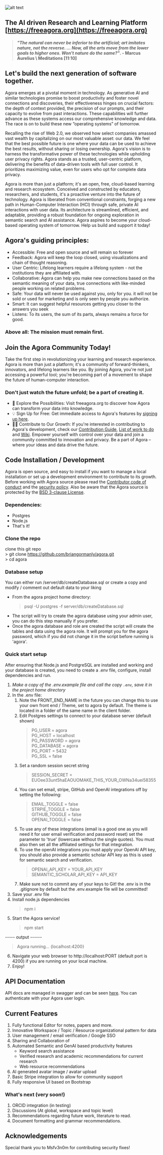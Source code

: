 ![alt text](https://github.com/briangormanly/agora/blob/main/client/agora/public/assets/img/logos/Agora-Logo-1-wText-1080.png?raw=true)
## The AI driven Research and Learning Platform [https://freeagora.org](https://freeagora.org)

> #### *"The natural can never be inferior to the artificial; art imitates nature, not the reverse. ... Now, all the arts move from the lower goals to higher ones. Won't nature do the same?"*. - Marcus Aurelius \ Meditations [11:10]

## Let's build the next generation of software together.
Agora emerges at a pivotal moment in technology. As generative AI and similar technologies promise to boost productivity and foster novel connections and discoveries, their effectiveness hinges on crucial factors: the depth of context provided, the precision of our prompts, and their capacity to evolve from past interactions. These capabilities will further advance as these systems access our comprehensive knowledge and data. The race is on to build these new “operating systems” of tomorrow.

Recalling the rise of Web 2.0, we observed how select companies amassed vast wealth by capitalizing on our most valuable asset: our data. We feel that the best possible future is one where your data can be used to achieve the best results, without sharing or losing ownership. Agora's vision is to harness the transformative power of these technologies while upholding user privacy rights. Agora stands as a trusted, user-centric platform, delivering the benefits of data-driven tools with full user control. It prioritizes maximizing value, even for users who opt for complete data privacy.

Agora is more than just a platform; it's an open, free, cloud-based learning and research ecosystem. Conceived and constructed by educators, researchers, and students, it's a proactive venture into the future of technology. Agora is liberated from conventional constraints, forging a new path in Human-Computer Interaction (HCI) through safe, private AI interactions with user data. Its architecture is streamlined, efficient, and adaptable, providing a robust foundation for ongoing exploration in semantic search and AI assistance. Agora aspires to become your cloud-based operating system of tomorrow. Help us build and support it today!

## Agora's guiding principles:
- Accessible: Free and open source and will remain so forever
- Feedback: Agora will keep the loop closed, using visualizations and chain of thought reasoning.
- User Centric: Lifelong learners require a lifelong system - not the institutions they are affiliated with.
- Collaborative: Agora can help you make new connections based on the semantic meaning of your data, true connections with like-minded people working on related problems.
- Safe: Your data will never be used against you, only for you. it will not be sold or used for marketing and is only seen by people you authorize.
- Smart: It can suggest helpful resources getting you closer to the answers you seek
- Listens: To its users, the sum of its parts, always remains a force for good.
### Above all: The mission must remain first.

## Join the Agora Community Today!

Take the first step in revolutionizing your learning and research experience. Agora is more than just a platform; it's a community of forward-thinkers, innovators, and lifelong learners like you. By joining Agora, you're not just accessing a powerful tool; you're becoming part of a movement to shape the future of human-computer interaction.

### Don't just watch the future unfold; be a part of creating it.
 * 🧭 Explore the Possibilities: Visit freeagora.org to discover how Agora can transform your data into knowledge.
 * 💡 Sign Up for Free: Get immediate access to Agora's features by [signing up here](https://freeagora.org/dashboard).
 * 👩‍💻 Contribute to Our Growth: If you're interested in contributing to Agora's development, check our [Contribution Guide](https://github.com/agorafoundation/agora?tab=coc-ov-file#readme), [List of work to do](https://github.com/agorafoundation/agora/issues) and [Wiki](https://github.com/agorafoundation/agora/wiki).
Empower yourself with control over your data and join a community committed to innovation and privacy. Be a part of Agora – where your ideas and data drive the future.

## Code Installation / Development  
Agora is open source, and easy to install if you want to manage a local installation or set up a development environment to contribute to its growth.
Before working with Agora source please read the [Contributor code of conduct](https://github.com/agorafoundation/agora?tab=coc-ov-file#readme) and the [security policy](https://github.com/agorafoundation/agora?tab=security-ov-file#readme). Also be aware that the Agora source is protected by the [BSD 3-clause License](https://github.com/agorafoundation/agora?tab=BSD-3-Clause-1-ov-file#readme).

### Dependencies:
 * Postgres 
 * Node.js
 * That's it!

### Clone the repo
clone this git repo  
    > git clone https://github.com/briangormanly/agora.git  
    > cd agora 

### Database setup
You can either run /server/db/createDatabase.sql or create a copy and modify / comment out default data to your liking  
* From the agora project home directory:  
    > psql -U postgres -f server/db/createDatabase.sql   
* The script will try to create the agora database using your admin user, you can do this step manually if you prefer.
* Once the agora database and role are created the script will create the tables and data using the agora role. It will prompt you for the agora password, which if you did not change it in the script before running is 'agora'.

### Quick start setup
After ensuring that Node.js and PostgreSQL are installed and working and your database is created, you need to create a .env file, configure, install dependencies and run.  

1. *Make a copy of the .env.example file and call the copy `.env`, save it in the project home directory* 
2. In the .env file: 
    1. Note the FRONT_END_NAME in the future you can change this to use your own front end / Theme, set to agora by default. The theme is located in a folder of the same name in the client folder.
    2. Edit Postgres settings to connect to your database server (default shown)
        > PG_USER = agora  
        > PG_HOST = localhost  
        > PG_PASSWORD = agora  
        > PG_DATABASE = agora  
        > PG_PORT = 5432  
        > PG_SSL = false  
    3. Set a random session secret string 
        > SESSION_SECRET = EUOee33unt5haEAOUOMAKE_THIS_YOUR_OWNa34uei58355
    4. You can set email, stripe, GitHub and OpenAI integrations off by setting the following:
        > EMAIL_TOGGLE = false  
        > STRPIE_TOGGLE = false  
        > GITHUB_TOGGLE = false  
        > OPENAI_TOGGLE = false  
    5. To use any of these integrations (email is a good one as you will need it for user email verification and password reset) set the parameter to 'true' (lowercase without the single quotes). You must also then set all the affiliated settings for that integration.
    6. To use the openAI integrations you must apply your OpenAI API key, you should also provide a semantic scholar API key as this is used for semantic search and verification.  
        > OPENAI_API_KEY = YOUR_API_KEY  
        > SEMANTIC_SCHOLAR_API_KEY = API_KEY  
    7. Make sure not to commit any of your keys to Git! the .env is in the .gitignore by default but the .env.example file will be committed!
3. Save your .env file
4. Install node.js dependencies 
    > npm i  
5. Start the Agora service!  
    > npm start

----- output ------
>
> Agora running... {localhost:4200}  
6. Navigate your web browser to http://localhost:PORT (default port is 4200) if you are running on your local machine.
7. Enjoy!

## API Documentation
API docs are managed in swagger and can be seen [here](https://freeagora.org/api-docs/). You can authenticate with your Agora user login.

## Current Features
1. Fully functional Editor for notes, papers and more.
2. Innovative Workspace / Topic / Resource organizational pattern for data
3. User management / email verification / Google SSO
4. Sharing and Collaboration of 
5. Automated Semantic and GenAI based productivity features
   - Keyword search assistance
   - Verified research and academic recommendations for current research
   - Web resource recommendations   
6. AI generated avatar image / avatar upload
7. Basic Stripe integration to allow for community support
8. Fully responsive UI based on Bootstrap


### What's next (very soon!)
1. ORCID integration (in testing)
2. Discussions (At global, workspace and topic level)
3. Recommendations regarding future work, literature to read.
4. Document formatting and grammar recommendations.

## Acknowledgements
Special thank you to Msfv3n0m for contributing security fixes!

